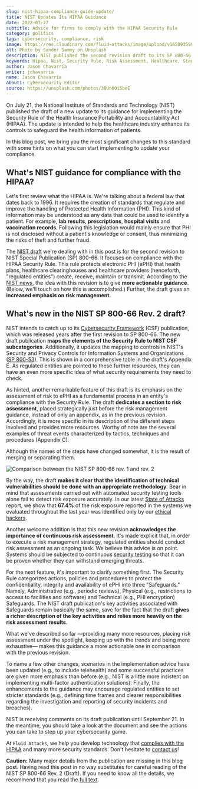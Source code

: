 ```yaml
---
slug: nist-hipaa-compliance-guide-update/
title: NIST Updates Its HIPAA Guidance
date: 2022-07-27
subtitle: Advice for firms to comply with the HIPAA Security Rule
category: politics
tags: cybersecurity, compliance, risk
image: https://res.cloudinary.com/fluid-attacks/image/upload/v1658935999/blog/nist-hipaa-compliance-guide-update/cover_hipaa.webp
alt: Photo by Sander Sammy on Unsplash
description: NIST published the second revision draft to its SP 800-66. Learn about the most significant changes that are being introduced.
keywords: Hipaa, Nist, Security Rule, Risk Assessment, Healthcare, Standard, Compliance, Ethical Hacking, Pentesting
author: Jason Chavarría
writer: jchavarria
name: Jason Chavarría
about1: Cybersecurity Editor
source: https://unsplash.com/photos/38Un6Oi5beE
---
```


On July 21,
the National Institute of Standards and Technology (NIST)
published the draft of a new update to its guidance
for implementing the Security Rule
of the Health Insurance Portability and Accountability Act (HIPAA).
The update is intended to help the healthcare industry enhance its controls
to safeguard the health information of patients.

In this blog post,
we bring you the most significant changes to this standard
with some hints on what you can start implementing
to update your compliance.

## What's NIST guidance for compliance with the HIPAA?

Let's first review what the HIPAA is.
We're talking about a federal law that dates back to 1996.
It requires the creation of standards
that regulate and improve the handling of Protected Health Information (PHI).
This kind of information may be understood as any data
that could be used to identify a patient.
For example,
**lab results**,
**prescriptions**,
**hospital visits**
and **vaccination records**.
Following this legislation would mainly ensure
that PHI is not disclosed without a patient's knowledge or consent,
thus minimizing the risks of theft and further fraud.

The [NIST draft](https://doi.org/10.6028/NIST.SP.800-66r2.ipd)
we're dealing with in this post is for the second revision
to NIST Special Publication (SP) 800-66.
It focuses on compliance with the HIPAA Security Rule.
This rule protects electronic PHI (ePHI) that health plans,
healthcare clearinghouses
and healthcare providers
(henceforth,
"regulated entities")
create,
receive,
maintain
or transmit.
According to the [NIST news](https://www.nist.gov/news-events/news/2022/07/nist-updates-guidance-health-care-cybersecurity),
the idea with this revision is to give **more actionable guidance**.
(Below,
we'll touch on how this is accomplished.)
Further,
the draft gives an **increased emphasis on risk management**.

## What's new in the NIST SP 800-66 Rev. 2 draft?

NIST intends to catch up to its [Cybersecurity Framework](https://doi.org/10.6028/NIST.CSWP.04162018)
(CSF) publication,
which was released years after the first revision to SP 800-66.
The new draft publication **maps the elements of the Security Rule
to NIST CSF subcategories**.
Additionally,
it updates the mapping to controls
in NIST's Security and Privacy Controls for Information Systems
and Organizations ([SP 800-53](https://doi.org/10.6028/NIST.SP.800-53r5)).
This is shown in a comprehensive table in the draft's Appendix E.
As regulated entities are pointed to these further resources,
they can have an even more specific idea
of what security requirements they need to check.

As hinted,
another remarkable feature of this draft is its emphasis
on the assessment of risk to ePHI
as a fundamental process in an entity's compliance with the Security Rule.
The draft **dedicates a section to risk assessment**,
placed strategically just before the risk management guidance,
instead of only an appendix,
as in the previous revision.
Accordingly,
it is more specific in its description of the different steps involved
and provides more resources.
Worthy of note are the several examples of threat events
characterized by tactics,
techniques
and procedures (Appendix C).

Although the names of the steps have changed somewhat,
it is the result of merging or separating them.

<div class="imgblock">

![Comparison between the NIST SP 800-66 rev. 1 and rev. 2](https://res.cloudinary.com/fluid-attacks/image/upload/v1658936600/blog/nist-hipaa-compliance-guide-update/Figure_assessment.webp)

</div>

By the way,
the draft **makes it clear
that the identification of technical vulnerabilities should be done
with an appropriate methodology**.
Bear in mind that assessments carried out
with automated security testing tools alone
fail to detect risk exposure accurately.
In our latest [State of Attacks](https://try.fluidattacks.tech/state-of-attacks-2022/)
report,
we show
that **67.4%** of the risk exposure reported
in the systems we evaluated throughout the last year
was identified only by our [ethical hackers](../what-is-ethical-hacking/).

Another welcome addition is
that this new revision **acknowledges the importance
of continuous risk assessment**.
It's made explicit that,
in order to execute a risk management strategy,
regulated entities should conduct risk assessment as an ongoing task.
We believe this advice is on point.
Systems should be subjected to continuous [security testing](../../solutions/security-testing/)
so that it can be proven whether they can withstand emerging threats.

For the next feature,
it's important to clarify something first.
The Security Rule categorizes actions,
policies
and procedures
to protect the confidentiality,
integrity
and availability of ePHI
into three "Safeguards."
Namely,
Administrative (e.g., periodic reviews),
Physical (e.g., restrictions to access to facilities and software)
and Technical (e.g., PHI encryption) Safeguards.
The NIST draft publication's key activities associated with Safeguards
remain basically the same,
save for the fact
that the draft **gives a richer description of the key activities
and relies more heavily on the risk assessment results**.

What we've described so far —providing many more resources,
placing risk assessment under the spotlight,
keeping up with the trends
and being more exhaustive— makes this guidance a more actionable one
in comparison with the previous revision.

To name a few other changes,
scenarios in the implementation advice have been updated
(e.g., to include telehealth)
and some successful practices are given more emphasis than before
(e.g., NIST is a little more insistent
on implementing multi-factor authentication solutions).
Finally,
the enhancements to the guidance may encourage regulated entities
to set stricter standards
(e.g., defining time frames
and clearer responsibilities regarding the investigation
and reporting of security incidents and breaches).

NIST is receiving comments on its draft publication until September 21.
In the meantime,
you should take a look at the document
and see the actions you can take to step up your cybersecurity game.

At `Fluid Attacks`,
we help you develop technology
that [complies with the HIPAA](../../compliance/hipaa/)
and many more security standards.
Don't hesitate to [contact us](../../contact-us/)\!

<caution-box>

**Caution:**
Many major details from the publication are missing in this blog post.
Having read this post in no way substitutes
for careful reading of the NIST SP 800-66 Rev. 2 (Draft).
If you need to know all the details,
we recommend that you read the
[full text](https://doi.org/10.6028/NIST.SP.800-66r2.ipd).

</caution-box>